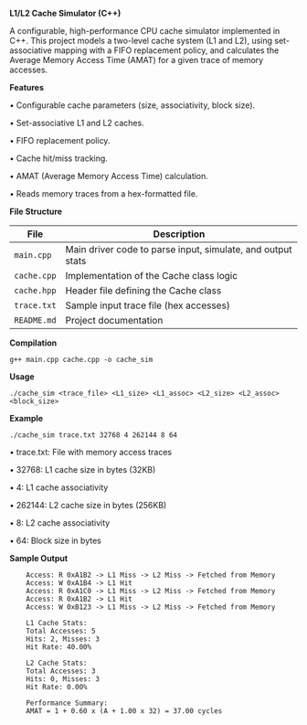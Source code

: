 **L1/L2 Cache Simulator (C++)**

A configurable, high-performance CPU cache simulator implemented in C++.
This project models a two-level cache system (L1 and L2), using set-associative mapping with a FIFO replacement policy, and calculates the Average Memory Access Time (AMAT) for a given trace of memory accesses.

**Features**

•	Configurable cache parameters (size, associativity, block size).

•	Set-associative L1 and L2 caches.

•	FIFO replacement policy.

•	Cache hit/miss tracking.

•	AMAT (Average Memory Access Time) calculation.

•	Reads memory traces from a hex-formatted file.



**File Structure**

| File        | Description                                                 |
| ----------- | ----------------------------------------------------------- |
| `main.cpp`  | Main driver code to parse input, simulate, and output stats |
| `cache.cpp` | Implementation of the Cache class logic                     |
| `cache.hpp` | Header file defining the Cache class                        |
| `trace.txt` | Sample input trace file (hex accesses)                      |
| `README.md` | Project documentation                                       |


**Compilation**

    g++ main.cpp cache.cpp -o cache_sim

**Usage**

    ./cache_sim <trace_file> <L1_size> <L1_assoc> <L2_size> <L2_assoc> <block_size>

**Example**

    ./cache_sim trace.txt 32768 4 262144 8 64

•   trace.txt: File with memory access traces

•	32768: L1 cache size in bytes (32KB)

•	4: L1 cache associativity

•	262144: L2 cache size in bytes (256KB)

•	8: L2 cache associativity

•	64: Block size in bytes


**Sample Output**

        Access: R 0xA1B2 -> L1 Miss -> L2 Miss -> Fetched from Memory
        Access: W 0xA1B4 -> L1 Hit
        Access: R 0xA1C0 -> L1 Miss -> L2 Miss -> Fetched from Memory
        Access: R 0xA1B2 -> L1 Hit
        Access: W 0xB123 -> L1 Miss -> L2 Miss -> Fetched from Memory
        
        L1 Cache Stats:
        Total Accesses: 5
        Hits: 2, Misses: 3
        Hit Rate: 40.00%
        
        L2 Cache Stats:
        Total Accesses: 3
        Hits: 0, Misses: 3
        Hit Rate: 0.00%
        
        Performance Summary:
        AMAT = 1 + 0.60 x (A + 1.00 x 32) = 37.00 cycles


